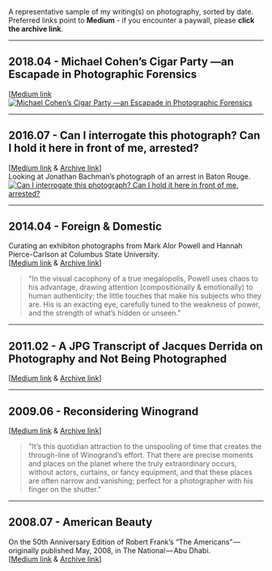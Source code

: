 A representative sample of my writing(s) on photography, sorted by date. Preferred links point to **Medium** - if you encounter a paywall, please **click the archive link**.

---

## 2018.04 - Michael Cohen’s Cigar Party —an Escapade in Photographic Forensics
[[Medium link](https://medium.com/@whileseated/michael-cohen-cigar-pictures-51807588b854)
[![Michael Cohen’s Cigar Party —an Escapade in Photographic Forensics](https://cdn-images-1.medium.com/max/2560/1*Oa8ICRqUuL7X9eKrDbMLiA.png)](https://medium.com/@whileseated/michael-cohen-cigar-pictures-51807588b854)

---

## 2016.07 - Can I interrogate this photograph? Can I hold it here in front of me, arrested?
[[Medium link](https://medium.com/@whileseated/can-i-interrogate-this-photograph-can-i-hold-it-here-in-front-of-me-arrested-62f81d0235fb) & [Archive link](2016_Can-I-interrogate-this-photograph-Can-I-hold-it-here-in-front-of-me-arrested.md)]  
Looking at Jonathan Bachman’s photograph of an arrest in Baton Rouge.  
[![Can I interrogate this photograph? Can I hold it here in front of me, arrested?](https://cdn-images-1.medium.com/max/1600/1*q8BNLf2ykX41fyr5OkL5qQ.png)](https://medium.com/@whileseated/can-i-interrogate-this-photograph-can-i-hold-it-here-in-front-of-me-arrested-62f81d0235fb)

---

## 2014.04 - Foreign & Domestic
Curating an exhibiton photographs from Mark Alor Powell and Hannah Pierce-Carlson at Columbus State University.  
[[Medium link](https://medium.com/@whileseated/foreign-domestic-photographs-from-mark-alor-powell-and-hannah-pierce-carlson-76bf28cb2f8f) & [Archive link](2014_Foreign-Domestic.md)]  
> "In the visual cacophony of a true megalopolis, Powell uses chaos to his advantage, drawing attention (compositionally & emotionally) to human authenticity; the little touches that make his subjects who they are. His is an exacting eye, carefully tuned to the weakness of power, and the strength of what’s hidden or unseen."  

---

## 2011.02 - A JPG Transcript of Jacques Derrida on Photography and Not Being Photographed  
[[Medium link](https://medium.com/@whileseated/a-jpg-transcript-of-jacques-derrida-on-photography-and-not-being-photographed-64f22bbac06c) & [Archive link](2011_A-JPG-Transcript-of-Jacques-Derrida-on-Photography-and-Not-Being-Photographed.md)]  

---

## 2009.06 - Reconsidering Winogrand  
[[Medium link](https://medium.com/@whileseated/reconsidering-winogrand-5b4b22f977a2) & [Archive link](2009_Reconsidering-Winogrand.md)]  
> "It’s this quotidian attraction to the unspooling of time that creates the through-line of Winogrand’s effort. That there are precise moments and places on the planet where the truly extraordinary occurs, without actors, curtains, or fancy equipment, and that these places are often narrow and vanishing; perfect for a photographer with his finger on the shutter."  

---

## 2008.07 - American Beauty  
On the 50th Anniversary Edition of Robert Frank’s “The Americans” — originally published May, 2008, in The National — Abu Dhabi.  
[[Medium link](https://medium.com/@whileseated/american-beauty-23a49eb042cb) & [Archive link](2008_American-Beauty.md)]  
